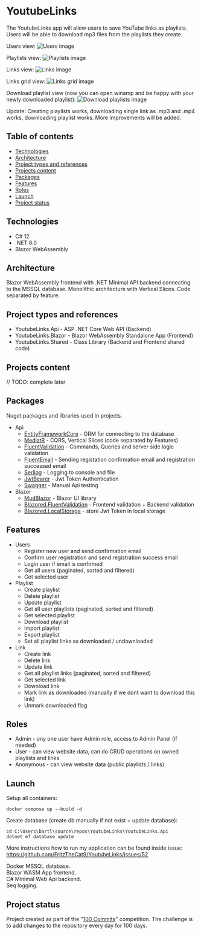 # YoutubeLinks
The YoutubeLinks app will allow users to save YouTube links as playlists. Users will be able to download mp3 files from the playlists they create.

Users view:
![Users image](./images/1_users.png)

Playlists view:
![Playlists image](./images/2_playlists.png)

Links view:
![Links image](./images/3_links.png)

Links grid view:
![Links grid image](./images/5_links_grid_view.png)

Download playlist view (now you can open winamp and be happy with your newly downloaded playlist):
![Download playlists image](./images/4_playlist_downloading.png)

Update: Creating playlists works, downloading single link as .mp3 and .mp4 works, downloading playlist works. More improvements will be added.

## Table of contents
* [Technologies](#technologies)
* [Architecture](#architecture)
* [Project types and references](#project-types-and-references)
* [Projects content](#projects-content)
* [Packages](#packages)
* [Features](#features)
* [Roles](#roles)
* [Launch](#launch)
* [Project status](#project-status)

## Technologies
- C# 12
- .NET 8.0
- Blazor WebAssembly

## Architecture
Blazor WebAssembly frontend with .NET Minimal API backend connecting to the MSSQL database. Monolithic architecture with Vertical Slices. Code separated by feature.

## Project types and references
- YoutubeLinks.Api - ASP .NET Core Web API (Backend)
- YoutubeLinks.Blazor - Blazor WebAssembly Standalone App (Frontend)
- YoutubeLinks.Shared - Class Library (Backend and Frontend shared code)

## Projects content
// TODO: complete later

## Packages
Nuget packages and libraries used in projects.

- Api
    - [EntityFrameworkCore](https://www.nuget.org/packages/Microsoft.EntityFrameworkCore.SqlServer) - ORM for connecting to the database
    - [MediatR](https://www.nuget.org/packages/MediatR/) - CQRS, Vertical Slices (code separated by Features)
    - [FluentValidation](https://www.nuget.org/packages/FluentValidation) - Commands, Queries and server side logic validation
    - [FluentEmail](https://www.nuget.org/packages/FluentEmail.Razor) - Sending registation confirmation email and registration successed email 
    - [Serilog](https://www.nuget.org/packages/Serilog/3.1.2-dev-02097) - Logging to console and file
    - [JwtBearer](https://www.nuget.org/packages/Microsoft.AspNetCore.Authentication.JwtBearer) - Jwt Token Authentication
    - [Swagger](https://www.nuget.org/packages/Swashbuckle.AspNetCore) - Manual Api testing
- Blazor
    - [MudBlazor](https://www.nuget.org/packages/MudBlazor) - Blazor UI library
    - [Blazored.FluentValidation](https://www.nuget.org/packages/Blazored.FluentValidation) - Frontend validation + Backend validation
    - [Blazored.LocalStorage](https://www.nuget.org/packages/Blazored.LocalStorage) - store Jwt Token in local storage
    
## Features
- Users
    - Register new user and send confirmation email
    - Confirm user registration and send registration success email
    - Login user if email is confirmed
    - Get all users (paginated, sorted and filtered)
    - Get selected user
- Playlist
    - Create playlist
    - Delete playlist
    - Update playlist
    - Get all user playlists (paginated, sorted and filtered)
    - Get selected playlist
    - Download playlist
    - Import playlist
    - Export playlist
    - Set all playlist links as downloaded / undownloaded
- Link
    - Create link
    - Delete link
    - Update link
    - Get all playlist links (paginated, sorted and filtered)
    - Get selected link
    - Download link
    - Mark link as downloaded (manually if we dont want to download this link)
    - Unmark downloaded flag

## Roles
- Admin - ony one user have Admin role, access to Admin Panel (if needed)
- User - can view website data, can do CRUD operations on owned playlists and links
- Anonymous - can view website data (public playlists / links)

## Launch
Setup all containers:
```
docker compose up --build -d
```

Create database (create db manually if not exist + update database):
```
cd C:\Users\bartl\source\repos\YoutubeLinks\YoutubeLinks.Api
dotnet ef database update
```

More instructions how to run my application can be found inside issue:
https://github.com/FritzTheCat9/YoutubeLinks/issues/52

Docker MSSQL database.\
Blazor WASM App frontend.\
C# Minimal Web Api backend.\
Seq logging.

## Project status
Project created as part of the "[100 Commits](https://100commitow.pl)" competition. The challenge is to add changes to the repository every day for 100 days.